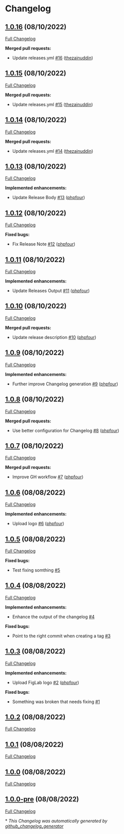 # Changelog

## [1.0.16](https://github.com/phpfour/changelog-tag-release-action/tree/1.0.16) (08/10/2022)

[Full Changelog](https://github.com/phpfour/changelog-tag-release-action/compare/1.0.15...1.0.16)

**Merged pull requests:**

- Update releases.yml [\#16](https://github.com/phpfour/changelog-tag-release-action/pull/16) ([thezainuddin](https://github.com/thezainuddin))

## [1.0.15](https://github.com/phpfour/changelog-tag-release-action/tree/1.0.15) (08/10/2022)

[Full Changelog](https://github.com/phpfour/changelog-tag-release-action/compare/1.0.14...1.0.15)

**Merged pull requests:**

- Update releases.yml [\#15](https://github.com/phpfour/changelog-tag-release-action/pull/15) ([thezainuddin](https://github.com/thezainuddin))

## [1.0.14](https://github.com/phpfour/changelog-tag-release-action/tree/1.0.14) (08/10/2022)

[Full Changelog](https://github.com/phpfour/changelog-tag-release-action/compare/1.0.13...1.0.14)

**Merged pull requests:**

- Update releases.yml [\#14](https://github.com/phpfour/changelog-tag-release-action/pull/14) ([thezainuddin](https://github.com/thezainuddin))

## [1.0.13](https://github.com/phpfour/changelog-tag-release-action/tree/1.0.13) (08/10/2022)

[Full Changelog](https://github.com/phpfour/changelog-tag-release-action/compare/1.0.12...1.0.13)

**Implemented enhancements:**

- Update Release Body [\#13](https://github.com/phpfour/changelog-tag-release-action/pull/13) ([phpfour](https://github.com/phpfour))

## [1.0.12](https://github.com/phpfour/changelog-tag-release-action/tree/1.0.12) (08/10/2022)

[Full Changelog](https://github.com/phpfour/changelog-tag-release-action/compare/1.0.11...1.0.12)

**Fixed bugs:**

- Fix Release Note [\#12](https://github.com/phpfour/changelog-tag-release-action/pull/12) ([phpfour](https://github.com/phpfour))

## [1.0.11](https://github.com/phpfour/changelog-tag-release-action/tree/1.0.11) (08/10/2022)

[Full Changelog](https://github.com/phpfour/changelog-tag-release-action/compare/1.0.10...1.0.11)

**Implemented enhancements:**

- Update Releases Output [\#11](https://github.com/phpfour/changelog-tag-release-action/pull/11) ([phpfour](https://github.com/phpfour))

## [1.0.10](https://github.com/phpfour/changelog-tag-release-action/tree/1.0.10) (08/10/2022)

[Full Changelog](https://github.com/phpfour/changelog-tag-release-action/compare/1.0.9...1.0.10)

**Merged pull requests:**

- Update release description [\#10](https://github.com/phpfour/changelog-tag-release-action/pull/10) ([phpfour](https://github.com/phpfour))

## [1.0.9](https://github.com/phpfour/changelog-tag-release-action/tree/1.0.9) (08/10/2022)

[Full Changelog](https://github.com/phpfour/changelog-tag-release-action/compare/1.0.8...1.0.9)

**Implemented enhancements:**

- Further improve Changelog generation [\#9](https://github.com/phpfour/changelog-tag-release-action/pull/9) ([phpfour](https://github.com/phpfour))

## [1.0.8](https://github.com/phpfour/changelog-tag-release-action/tree/1.0.8) (08/10/2022)

[Full Changelog](https://github.com/phpfour/changelog-tag-release-action/compare/1.0.7...1.0.8)

**Merged pull requests:**

- Use better configuration for Changelog [\#8](https://github.com/phpfour/changelog-tag-release-action/pull/8) ([phpfour](https://github.com/phpfour))

## [1.0.7](https://github.com/phpfour/changelog-tag-release-action/tree/1.0.7) (08/10/2022)

[Full Changelog](https://github.com/phpfour/changelog-tag-release-action/compare/1.0.6...1.0.7)

**Merged pull requests:**

- Improve GH workflow [\#7](https://github.com/phpfour/changelog-tag-release-action/pull/7) ([phpfour](https://github.com/phpfour))

## [1.0.6](https://github.com/phpfour/changelog-tag-release-action/tree/1.0.6) (08/08/2022)

[Full Changelog](https://github.com/phpfour/changelog-tag-release-action/compare/1.0.5...1.0.6)

**Implemented enhancements:**

- Upload logo [\#6](https://github.com/phpfour/changelog-tag-release-action/pull/6) ([phpfour](https://github.com/phpfour))

## [1.0.5](https://github.com/phpfour/changelog-tag-release-action/tree/1.0.5) (08/08/2022)

[Full Changelog](https://github.com/phpfour/changelog-tag-release-action/compare/1.0.4...1.0.5)

**Fixed bugs:**

- Test fixing somthing [\#5](https://github.com/phpfour/changelog-tag-release-action/issues/5)

## [1.0.4](https://github.com/phpfour/changelog-tag-release-action/tree/1.0.4) (08/08/2022)

[Full Changelog](https://github.com/phpfour/changelog-tag-release-action/compare/1.0.3...1.0.4)

**Implemented enhancements:**

- Enhance the output of the changelog [\#4](https://github.com/phpfour/changelog-tag-release-action/issues/4)

**Fixed bugs:**

- Point to the right commit when creating a tag [\#3](https://github.com/phpfour/changelog-tag-release-action/issues/3)

## [1.0.3](https://github.com/phpfour/changelog-tag-release-action/tree/1.0.3) (08/08/2022)

[Full Changelog](https://github.com/phpfour/changelog-tag-release-action/compare/1.0.2...1.0.3)

**Implemented enhancements:**

- Upload FigLab logo [\#2](https://github.com/phpfour/changelog-tag-release-action/pull/2) ([phpfour](https://github.com/phpfour))

**Fixed bugs:**

- Something was broken that needs fixing [\#1](https://github.com/phpfour/changelog-tag-release-action/issues/1)

## [1.0.2](https://github.com/phpfour/changelog-tag-release-action/tree/1.0.2) (08/08/2022)

[Full Changelog](https://github.com/phpfour/changelog-tag-release-action/compare/1.0.1...1.0.2)

## [1.0.1](https://github.com/phpfour/changelog-tag-release-action/tree/1.0.1) (08/08/2022)

[Full Changelog](https://github.com/phpfour/changelog-tag-release-action/compare/1.0.0...1.0.1)

## [1.0.0](https://github.com/phpfour/changelog-tag-release-action/tree/1.0.0) (08/08/2022)

[Full Changelog](https://github.com/phpfour/changelog-tag-release-action/compare/1.0.0-pre...1.0.0)

## [1.0.0-pre](https://github.com/phpfour/changelog-tag-release-action/tree/1.0.0-pre) (08/08/2022)

[Full Changelog](https://github.com/phpfour/changelog-tag-release-action/compare/e215b320ce289f4410c0f4e102708e513b64e232...1.0.0-pre)



\* *This Changelog was automatically generated by [github_changelog_generator](https://github.com/github-changelog-generator/github-changelog-generator)*
